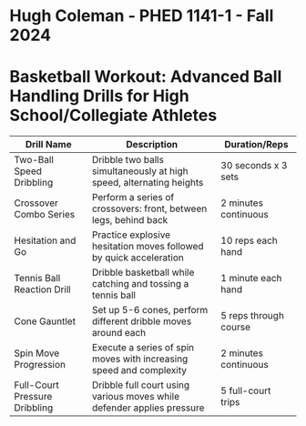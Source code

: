 # Hugh Coleman - PHED 1141-1 - Fall 2024

# Basketball Workout: Advanced Ball Handling Drills for High School/Collegiate Athletes

| Drill Name | Description | Duration/Reps |
|------------|-------------|---------------|
| Two-Ball Speed Dribbling | Dribble two balls simultaneously at high speed, alternating heights | 30 seconds x 3 sets |
| Crossover Combo Series | Perform a series of crossovers: front, between legs, behind back | 2 minutes continuous |
| Hesitation and Go | Practice explosive hesitation moves followed by quick acceleration | 10 reps each hand |
| Tennis Ball Reaction Drill | Dribble basketball while catching and tossing a tennis ball | 1 minute each hand |
| Cone Gauntlet | Set up 5-6 cones, perform different dribble moves around each | 5 reps through course |
| Spin Move Progression | Execute a series of spin moves with increasing speed and complexity | 2 minutes continuous |
| Full-Court Pressure Dribbling | Dribble full court using various moves while defender applies pressure | 5 full-court trips |
